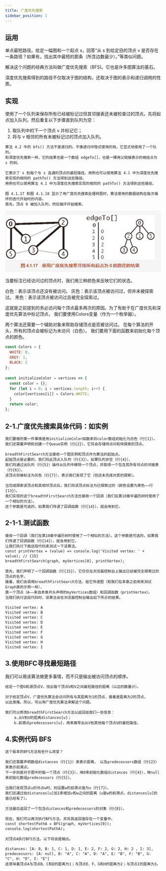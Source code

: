 ```yaml
---
title: 广度优先搜索
sidebar_position: 1
---
```


##  运用
单点最短路径。给定一幅图和一个起点 s，回答“从 s 到给定目的顶点 v 是否存在一条路径？如果有，找出其中最短的那条（所含边数最少）。”等类似问题。

解决这个问题的经典方法叫做广度优先搜索（BFS)。它也是许多图算法的基石。

深度优先搜索得到的路径不仅取决于图的结构，还取决于图的表示和递归调用的性质。

##  实现
使用了一个队列来保存所有已经被标记过但其邻接表还未被检查过的顶点。先将起点加入队列，然后重复以下步骤直到队列为空：
1. 取队列中的下一个顶点 v 并标记它；
2. 将与 v 相邻的所有未被标记过的顶点加入队列。

```
算法 4.2 中的 bfs() 方法不是递归的。不像递归中隐式使用的栈，它显式地使用了一个队列。
和深度优先搜索一样，它的结果也是一个数组 edgeTo[]，也是一棵用父链接表示的根结点为 s 的树。

它表示了 s 到每个与 s 连通的顶点的最短路径。用例也可以使用算法 4.1 中为深度优先搜索实现的相同的 pathTo() 方法得到这些路径。
用例也可以使用算法 4.1 中为深度优先搜索实现的相同的 pathTo() 方法得到这些路径。

图 4.1.17 和图 4.1.18 显示了用广度优先搜索处理样图时，算法使用的数据结构在每次循环的迭代开始时的内容。
首先，顶点 0 被加入队列，然后循环开始搜索。
```
![](../../assets/img-优先遍历/alg-图6.png)


当要标注已经访问过的顶点时，我们用三种颜色来反映它们的状态。

白色：表示该顶点还没有被访问。
灰色：表示该顶点被访问过，但并未被探索过。
黑色：表示该顶点被访问过且被完全探索过。

这就是之前提到的务必访问每个顶点最多两次的原因。为了有助于在广度优先和深度优先算法中标记顶点，
我们要使用Colors变量（作为一个枚举器）。

两个算法还需要一个辅助对象来帮助存储顶点是否被访问过。
在每个算法的开头，所有的顶点会被标记为未访问（白色）。
我们要用下面的函数来初始化每个顶点的颜色。

```js
const Colors = {
  WHITE: 0,
  GREY: 1,
  BLACK: 2
};

const initializeColor = vertices => {
  const color = {};
  for (let i = 0; i < vertices.length; i++) {
    color[vertices[i]] = Colors.WHITE;
  }
  return color;
};
```

##  2-1.广度优先搜索具体代码：如实例
```
我们要做的第一件事情是用initializeColor函数来将color数组初始化为白色（行{1}）。
我们还需要声明和创建一个Queue实例（行{2}），它将会存储待访问和待探索的顶点。

breadthFirstSearch方法接收一个图实例和顶点作为算法的起始点。
起始顶点是必要的，我们将此顶点入队列（行{3}）。如果队列非空（行{4}），
我们将通过出队列（行{5}）操作从队列中移除一个顶点，并取得一个包含其所有邻点的邻接表（行{6}）。
该顶点将被标注为灰色（行{7}），表示我们发现了它（但还未完成对其的探索）。

当完成探索该顶点和其相邻顶点后，我们将该顶点标注为已探索过的（颜色设置为黑色——行{13}）。
我们实现的这个breadthFirstSearch方法也接收一个回调（我们在第10章中遍历树时使用了一个相似的方法）。
这个参数是可选的，如果我们传递了回调函数（行{14}），就会用到它。
```

##  2-1-1.测试函数
```
接收一个回调（我们在第10章中遍历树时使用了一个相似的方法）。这个参数是可选的，如果我们传递了回调函数（行{14}），就会用到它。
让我们执行下面这段代码来测试一下该算法。
const printVertex = (value) => console.log('Visited vertex: ' + value); // {15}
breadthFirstSearch(graph, myVertices[0], printVertex);

首先，我们声明了一个回调函数（行{15}），它仅仅在浏览器控制台上输出已经被完全探索过的顶点的名字。
接着，我们会调用breadthFirstSearch方法，给它传递图（和我们在本章之前用来测试Graph类的示例一样），
第一个顶点（A——来自本章开头声明的myVertices数组）和回调函数（printVertex）。
当我们执行这段代码时，该算法会在浏览器控制台输出如下所示的结果。

Visited vertex: A 
Visited vertex: B 
Visited vertex: C 
Visited vertex: D 
Visited vertex: E 
Visited vertex: F 
Visited vertex: G 
Visited vertex: H 
Visited vertex: I
```

##  3.使用BFC寻找最短路径
我们可以用该算法做更多事情，而不只是输出被访问顶点的顺序。
```
给定一个图G和源顶点V，找出每个顶点U和V之间最短路径的距离（以边的数量计）。

对于给定顶点V，广度优先算法会访问所有与其距离为1的顶点，接着是距离为2的顶点，
以此类推。所以，可以用广度优先算法来解这个问题。

我们可以修改breadthFirstSearch方法以返回给我们一些信息：
    a.从V到U的距离distances[u]；
    b.前溯点predecessors[u]，用来推导出从V到其他每个顶点U的最短路径。
```

##  4.实例代码 BFS
```
这个版本的BFS方法有些什么改变？

我们还需要声明数组distances（行{1}）来表示距离， 以及predecessors数组（行{2}）来表示前溯点。 
下一步则是对于图中的每一个顶点（行{3}），用0来初始化数组distances（行{4}），用null来初始化数组predecessors（行{5}）。

当我们发现顶点u的邻点w时，则设置w的前溯点值为u（行{7}）。
我们还通过给distances[u]加1来增加v和w之间的距离（u是w的前溯点，distances[u]的值已经有了）。

方法最后返回了一个包含distances和predecessors的对象（行{8}）。

现在，我们可以再次执行BFS方法，并将其返回值存在一个变量中。
const shortestPathA = BFS(graph, myVertices[0]); 
console.log(shortestPathA);

对顶点A执行BFS方法，以下将会是输出。

distances: [A: 0, B: 1, C: 1, D: 1, E: 2, F: 2, G: 2, H: 2 , I: 3], 
predecessors: [A: null, B: "A", C: "A", D: "A", E: "B", F: "B", G: "C", H: "D", I: "E"]
这意味着顶点A与顶点B、C和D的距离为1；与顶点E、F、G和H的距离为2；与顶点I的距离为3。
```